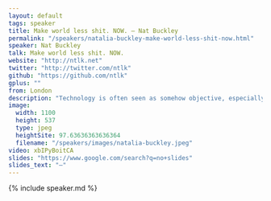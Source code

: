 ```yaml
---
layout: default
tags: speaker
title: Make world less shit. NOW. – Nat Buckley
permalink: "/speakers/natalia-buckley-make-world-less-shit-now.html"
speaker: Nat Buckley
talk: Make world less shit. NOW.
website: "http://ntlk.net"
twitter: "http://twitter.com/ntlk"
github: "https://github.com/ntlk"
gplus: ""
from: London
description: "Technology is often seen as somehow objective, especially by people who don't know much about how it's made.\n\nBut like everything that involves human decision-making, it's riddled with biases.\n\nIn search of profit (or sometimes innocent simplification) we have the choice to for example reduce human friendship, with all their nuances, to a boolean: friendship is approved or it isn't.\n\nI want to tell stories which will make it clear how we shape technologies with our belief and value systems.\n\nAmong them, a story of a London university which built a computer system to deal with the first round of admission, presumed to be objective and based on logic. It was later discovered to inherit all biases of the people who were doing its job in previous academic years, because that's what the system was based on.\n\nOr another story, of the biggest encyclopaedia ever created, one that removes barriers to entry and truly democratises knowledge. Only it doesn't quite achieve that despite the ambition, as the participants are largely a self-selected group that lacks involvement of huge swaths of society. \n\nHow we look at these biases will be crucial in building a better world, one where we acknowledge and address the issues we build into technology in the first place. The decisions we make in designing the tools of tomorrow are necessarily political and I want to leave you examining your own."
image:
  width: 1100
  height: 537
  type: jpeg
  heightSite: 97.63636363636364
  filename: "/speakers/images/natalia-buckley.jpeg"
video: xbIPyBoitCA
slides: "https://www.google.com/search?q=no+slides"
slides_text: "–"
---
```


{% include speaker.md %}
